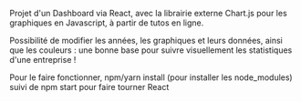 Projet d'un Dashboard via React, avec la librairie externe Chart.js pour les graphiques en Javascript, à partir de tutos en ligne.

Possibilité de modifier les années, les graphiques et leurs données, ainsi que les couleurs : une bonne base pour suivre visuellement les statistiques d'une entreprise !

Pour le faire fonctionner, npm/yarn install (pour installer les node_modules) suivi de npm start pour faire tourner React
